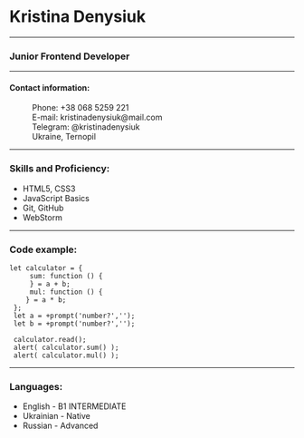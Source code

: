 # **Kristina Denysiuk**

________________
### **Junior Frontend Developer**

------

#### **Contact information:** 
<dd> Phone: +38 068 5259 221 </dd>
<dd> E-mail: kristinadenysiuk@mail.com </dd>
<dd> Telegram: @kristinadenysiuk </dd>
<dd>Ukraine, Ternopil</dd>

------

### **Skills and Proficiency:**

- HTML5, CSS3
- JavaScript Basics
- Git, GitHub
- WebStorm
---
### **Code example:**

```
let calculator = {
     sum: function () {
     } = a + b;
     mul: function () {
    } = a * b;
 };
 let a = +prompt('number?','');
 let b = +prompt('number?','');

 calculator.read();
 alert( calculator.sum() );
 alert( calculator.mul() );
```
----

### **Languages:**

- English - B1 INTERMEDIATE
- Ukrainian - Native
- Russian - Advanced



